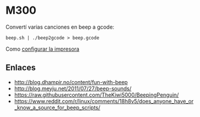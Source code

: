 M300
====

Convertí varias canciones en beep a gcode:

~~~
beep.sh | ./beep2gcode > beep.gcode
~~~

Como [configurar la impresora](http://maquinaslibres.noblogs.org/musica-en-tu-impresora/)

Enlaces
-------

* http://blog.dhampir.no/content/fun-with-beep
* http://blog.meyju.net/2011/07/27/beep-sounds/
* https://raw.githubusercontent.com/TheKiwi5000/BeepingPenguin/
* https://www.reddit.com/r/linux/comments/18h8v5/does_anyone_have_or_know_a_source_for_beep_scripts/
